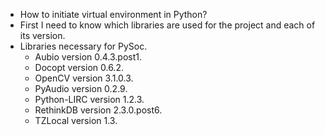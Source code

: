 * How to initiate virtual environment in Python?
* First I need to know which libraries are used for the project and each of its version.
* Libraries necessary for PySoc.
    * Aubio version 0.4.3.post1.
    * Docopt version 0.6.2.
    * OpenCV version 3.1.0.3.
    * PyAudio version 0.2.9.
    * Python-LIRC version 1.2.3.
    * RethinkDB version 2.3.0.post6.
    * TZLocal version 1.3.